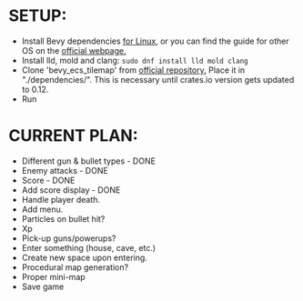 # SETUP:

- Install Bevy dependencies [for Linux](https://github.com/bevyengine/bevy/blob/main/docs/linux_dependencies.md), or you can find the guide for other OS on the [official webpage.](www.bevyengine.org)
- Install lld, mold and clang:
  `sudo dnf install lld mold clang`
- Clone 'bevy_ecs_tilemap' from [official repository.](https://github.com/StarArawn/bevy_ecs_tilemap) Place it in "./dependencies/".
  This is necessary until crates.io version gets updated to 0.12.
- Run

# CURRENT PLAN:

- Different gun & bullet types - DONE
- Enemy attacks - DONE
- Score - DONE 
- Add score display - DONE
- Handle player death.
- Add menu.
- Particles on bullet hit?
- Xp
- Pick-up guns/powerups?
- Enter something (house, cave, etc.)
- Create new space upon entering.
- Procedural map generation?
- Proper mini-map
- Save game
